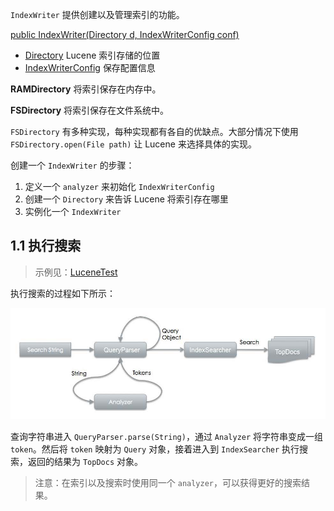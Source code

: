 `IndexWriter` 提供创建以及管理索引的功能。

[public IndexWriter(Directory d, IndexWriterConfig conf)](https://lucene.apache.org/core/4_10_0/core/org/apache/lucene/index/IndexWriter.html#IndexWriter(org.apache.lucene.store.Directory,%20org.apache.lucene.index.IndexWriterConfig))

- [Directory]() Lucene 索引存储的位置
- [IndexWriterConfig]() 保存配置信息

**RAMDirectory** 将索引保存在内存中。

**FSDirectory** 将索引保存在文件系统中。

`FSDirectory` 有多种实现，每种实现都有各自的优缺点。大部分情况下使用 `FSDirectory.open(File path)` 让 Lucene 来选择具体的实现。



创建一个 `IndexWriter` 的步骤：

1. 定义一个 `analyzer` 来初始化 `IndexWriterConfig` 
2. 创建一个 `Directory` 来告诉 Lucene 将索引存在哪里
3. 实例化一个 `IndexWriter`

## 1.1 执行搜索

> 示例见：[LuceneTest](https://github.com/Volong/lucenedemo/blob/master/src/github/io/volong/lucenedemo/chapter01/LuceneTest.java)

执行搜索的过程如下所示：

![](../images/LuceneTest.jpg)

查询字符串进入 `QueryParser.parse(String)`，通过 	`Analyzer` 将字符串变成一组 `token`。然后将 `token` 映射为 `Query` 对象，接着进入到 `IndexSearcher` 执行搜索，返回的结果为 `TopDocs` 对象。

> 注意：在索引以及搜索时使用同一个 `analyzer`，可以获得更好的搜索结果。

